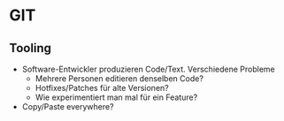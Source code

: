 # GIT

## Tooling

* Software-Entwickler produzieren Code/Text. Verschiedene Probleme
  * Mehrere Personen editieren denselben Code?
  * Hotfixes/Patches für alte Versionen?
  * Wie experimentiert man mal für ein Feature?
* Copy/Paste everywhere?
